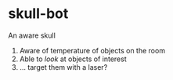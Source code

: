 # skull-bot

An aware skull

1. Aware of temperature of objects on the room
2. Able to *look* at objects of interest
3. ... target them with a laser?

